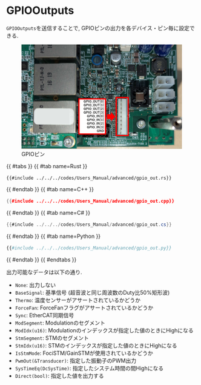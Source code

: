 # GPIOOutputs

`GPIOOutputs`を送信することで, GPIOピンの出力を各デバイス・ピン毎に設定できる.

<figure>
    <img src="../../fig/Users_Manual/gpio_pin.jpg"/>
    <figcaption>GPIOピン</figcaption>
</figure>

{{ #tabs }}
{{ #tab name=Rust }}
```rust,edition2024
{{#include ../../../codes/Users_Manual/advanced/gpio_out.rs}}
```
{{ #endtab }}
{{ #tab name=C++ }}
```cpp
{{#include ../../../codes/Users_Manual/advanced/gpio_out.cpp}}
```
{{ #endtab }}
{{ #tab name=C# }}
```cs
{{#include ../../../codes/Users_Manual/advanced/gpio_out.cs}}
```
{{ #endtab }}
{{ #tab name=Python }}
```python
{{#include ../../../codes/Users_Manual/advanced/gpio_out.py}}
```
{{ #endtab }}
{{ #endtabs }}

出力可能なデータは以下の通り.
- `None`: 出力しない
- `BaseSignal`: 基準信号 (超音波と同じ周波数のDuty比50%矩形波)
- `Thermo`: 温度センサーがアサートされているかどうか
- `ForceFan`: ForceFanフラグがアサートされているかどうか
- `Sync`: EtherCAT同期信号
- `ModSegment`: Modulationのセグメント
- `ModIdx(u16)`: Modulationのインデックスが指定した値のときにHighになる
- `StmSegment`: STMのセグメント
- `StmIdx(u16)`: STMのインデックスが指定した値のときにHighになる
- `IsStmMode`: FociSTM/GainSTMが使用されているかどうか
- `PwmOut(&Transducer)`: 指定した振動子のPWM出力
- `SysTimeEq(DcSysTime)`: 指定したシステム時間の間Highになる
- `Direct(bool)`: 指定した値を出力する
